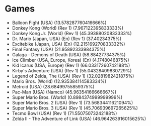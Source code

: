 # Games
- Balloon Fight (USA) (13.578287760416666%)
- Donkey Kong (World) (Rev 1) (7.967122395833333%)
- Donkey Kong Jr. (World) (Rev 1) (45.39388020833333%)
- Dr. Mario (Japan, USA) (En) (Rev 1) (37.40234375%)
- Excitebike (Japan, USA) (En) (12.215169270833332%)
- Final Fantasy (USA) (21.95892333984375%)
- Galaga - Demons of Death (USA) (58.88427734375%)
- Ice Climber (USA, Europe, Korea) (En) (4.1748046875%)
- Kid Icarus (USA, Europe) (Rev 1) (66.03317260742188%)
- Kirby's Adventure (USA) (Rev 1) (55.04328409830729%)
- Legend of Zelda, The (USA) (Rev 1) (32.0281982421875%)
- Mario Bros. (World) (12.935384114583334%)
- Metroid (USA) (28.68499755859375%)
- Pac-Man (USA) (Namco) (45.96354166666667%)
- Super Mario Bros. (World) (0.8984374999999999%)
- Super Mario Bros. 2 (USA) (Rev 1) (73.56834411621094%)
- Super Mario Bros. 3 (USA) (Rev 1) (45.706939697265625%)
- Tecmo Bowl (USA) (Rev 1) (71.55075073242188%)
- Zelda II - The Adventure of Link (USA) (46.964263916015625%)